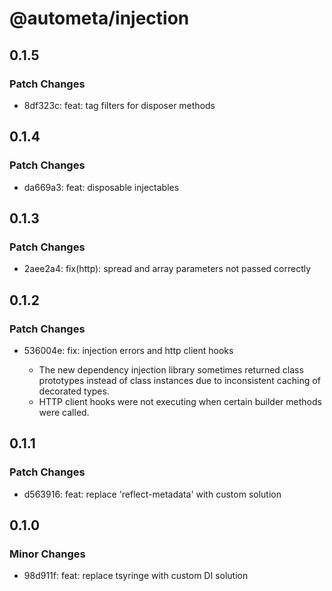 # @autometa/injection

## 0.1.5

### Patch Changes

- 8df323c: feat: tag filters for disposer methods

## 0.1.4

### Patch Changes

- da669a3: feat: disposable injectables

## 0.1.3

### Patch Changes

- 2aee2a4: fix(http): spread and array parameters not passed correctly

## 0.1.2

### Patch Changes

- 536004e: fix: injection errors and http client hooks

  - The new dependency injection library sometimes returned class prototypes instead of class instances due to inconsistent caching of decorated types.
  - HTTP client hooks were not executing when certain builder methods were called.

## 0.1.1

### Patch Changes

- d563916: feat: replace 'reflect-metadata' with custom solution

## 0.1.0

### Minor Changes

- 98d911f: feat: replace tsyringe with custom DI solution
